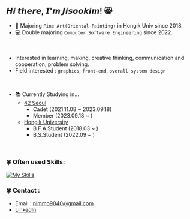## 𝙃𝙞 𝙩𝙝𝙚𝙧𝙚, 𝙄'𝙢 𝙅𝙞𝙨𝙤𝙤𝙠𝙞𝙢! 😸
- 🎨 Majoring `Fine Art(Oriental Painting)` in Hongik Univ since 2018.
- 💻 Double majoring `Computer Software Engineering` since 2022.
<br>

- Interested in learning, making, creative thinking, communication and cooperation, problem solving.
- Field interested : `graphics`, `front-end`, `overall system design`
<br>

- 📚 Currently Studying in...
  - [42 Seoul](https://42seoul.kr/en/seoul42/studies/studies_info.html)
    - Cadet (2021.11.08 ~ 2023.09.18)
    - Member (2023.09.18 ~ )
  - [Hongik University](https://www.hongik.ac.kr/index.do)
    - B.F.A.Student (2018.03 ~ )
    - B.S.Student (2022.09 ~ )
<br>

### 🍀 Often used Skills:

<!--
<div align="center">
-->
[![My Skills](https://skillicons.dev/icons?i=git,github,c,cpp,vscode,python,mysql,html,css,react,javascript,typescript,unity,blender,figma,notion&theme=light&perline=5)](https://skillicons.dev)

### 🍀 Contact :
- Email : nimmo9040@gmail.com
- [LinkedIn](https://www.linkedin.com/in/jisoo-kim-521545217/)
<br>

<br>

<!--
**nimo-my/nimo-my** is a ✨ _special_ ✨ repository because its `README.md` (this file) appears on your GitHub profile.

Here are some ideas to get you started:

- 🔭 I’m currently working on ...
- 🌱 I’m currently learning ...
- 👯 I’m looking to collaborate on ...
- 🤔 I’m looking for help with ...
- 💬 Ask me about ...
- 📫 How to reach me: ...
- 😄 Pronouns: ...
- ⚡ Fun fact: ...
-->
